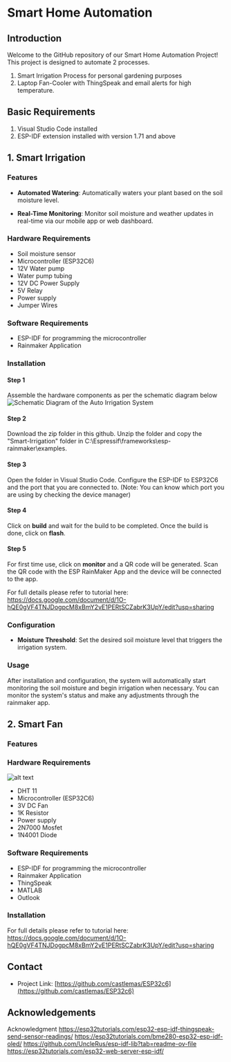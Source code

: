 # Smart Home Automation

## Introduction
Welcome to the GitHub repository of our Smart Home Automation Project! This project is designed to automate 2 processes. 
1. Smart Irrigation Process for personal gardening purposes
2. Laptop Fan-Cooler with ThingSpeak and email alerts for high temperature.

## Basic Requirements
1. Visual Studio Code installed
2. ESP-IDF extension installed with version 1.71 and above

## 1. Smart Irrigation
### Features
- **Automated Watering**: Automatically waters your plant based on the soil moisture level.
<!-- - **Easy Configuration**: A user-friendly interface to set up and manage watering schedules. -->
- **Real-Time Monitoring**: Monitor soil moisture and weather updates in real-time via our mobile app or web dashboard.
<!-- - **Energy Efficient**: Designed to save water and reduce energy consumption by using advanced algorithms to determine the precise amount of water needed. -->

### Hardware Requirements
- Soil moisture sensor
- Microcontroller (ESP32C6)
- 12V Water pump
- Water pump tubing
- 12V DC Power Supply
- 5V Relay
- Power supply
- Jumper Wires


### Software Requirements
- ESP-IDF for programming the microcontroller
- Rainmaker Application

### Installation
#### Step 1
Assemble the hardware components as per the schematic diagram below
![Schematic Diagram of the Auto Irrigation System](https://raw.githubusercontent.com/castlemas/Smart-Home-Automation-ESP32c6/main/images/schematic-diagram.jpg
)

#### Step 2
Download the zip folder in this github. Unzip the folder and copy the "Smart-Irrigation" folder in C:\Espressif\frameworks\esp-rainmaker\examples. 

#### Step 3
Open the folder in Visual Studio Code. Configure the ESP-IDF to ESP32C6 and the port that you are connected to. 
(Note: You can know which port you are using by checking the device manager)

#### Step 4
Click on **build** and wait for the build to be completed. Once the build is done, click on **flash**.

#### Step 5
For first time use, click on **monitor** and a QR code will be generated. Scan the QR code with the ESP RainMaker App and the device will be connected to the app.

For full details please refer to tutorial here: https://docs.google.com/document/d/1O-hQE0gVF4TNJDogpcM8xBmY2vE1PERtSCZabrK3UpY/edit?usp=sharing

### Configuration
- **Moisture Threshold**: Set the desired soil moisture level that triggers the irrigation system.

### Usage
After installation and configuration, the system will automatically start monitoring the soil moisture and begin irrigation when necessary. You can monitor the system's status and make any adjustments through the rainmaker app.

## 2. Smart Fan
### Features



### Hardware Requirements
![alt text](https://hackmd-prod-images.s3-ap-northeast-1.amazonaws.com/uploads/upload_8a2a35991a701750a73a1a32da6f2a31.png?AWSAccessKeyId=AKIA3XSAAW6AWSKNINWO&Expires=1713327807&Signature=fj6JDPdEWNvrKlpbK2AbJF2zkMI%3D)

- DHT 11
- Microcontroller (ESP32C6)
- 3V DC Fan 
- 1K Resistor
- Power supply
- 2N7000 Mosfet
- 1N4001 Diode

### Software Requirements
- ESP-IDF for programming the microcontroller
- Rainmaker Application
- ThingSpeak
- MATLAB
- Outlook

### Installation
For full details please refer to tutorial here: https://docs.google.com/document/d/1O-hQE0gVF4TNJDogpcM8xBmY2vE1PERtSCZabrK3UpY/edit?usp=sharing

## Contact
- Project Link: [https://github.com/castlemas/ESP32c6](https://github.com/castlemas/ESP32c6)

## Acknowledgements

Acknowledgment
https://esp32tutorials.com/esp32-esp-idf-thingspeak-send-sensor-readings/ 
https://esp32tutorials.com/bme280-esp32-esp-idf-oled/ 
https://github.com/UncleRus/esp-idf-lib?tab=readme-ov-file 
https://esp32tutorials.com/esp32-web-server-esp-idf/ 
